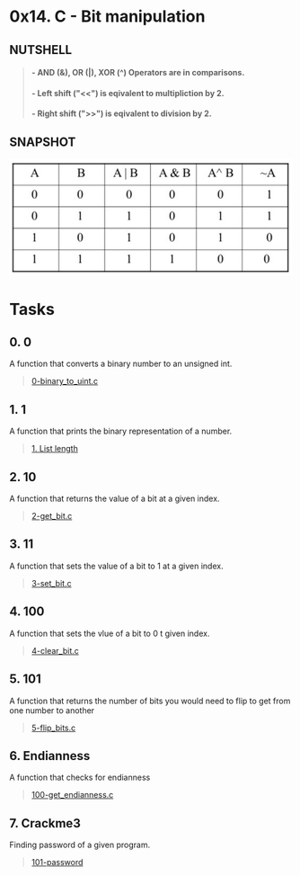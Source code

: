 # 0x14. C - Bit manipulation

## NUTSHELL

> #### - AND (&), OR (|), XOR (^) Operators are in comparisons.
>
> #### - Left shift ("<<") is eqivalent to multipliction by 2.
>
> #### - Right shift (">>") is eqivalent to division by 2.

## SNAPSHOT

![Structs](assets/bitmanip.png)

# Tasks

## **0. 0**

A function that converts a binary number to an unsigned int.

> [0-binary_to_uint.c](https://github.com/Viestar/alx-low_level_programming/commit/)

## **1. 1**

A function that prints the binary representation of a number.

> [1. List length](https://github.com/Viestar/alx-low_level_programming/commit/)

## **2. 10**

A function that returns the value of a bit at a given index.

> [2-get_bit.c](https://github.com/Viestar/alx-low_level_programming/commit/)

## **3. 11**

A function that sets the value of a bit to 1 at a given index.

> [3-set_bit.c](https://github.com/Viestar/alx-low_level_programming/commit/)

## **4. 100**

A function that sets the vlue of a bit to 0 t given index.

> [4-clear_bit.c](https://github.com/Viestar/alx-low_level_programming/commit/)

## **5. 101**

A function that returns the number of bits you would need to flip to get from one number to another

> [5-flip_bits.c](https://github.com/Viestar/alx-low_level_programming/commit/)

## **6. Endianness**

A function that checks for endianness

> [100-get_endianness.c](https://github.com/Viestar/alx-low_level_programming/commit/)

## **7. Crackme3**

Finding password of a given program.

> [101-password](https://github.com/Viestar/alx-low_level_programming/commit/)

